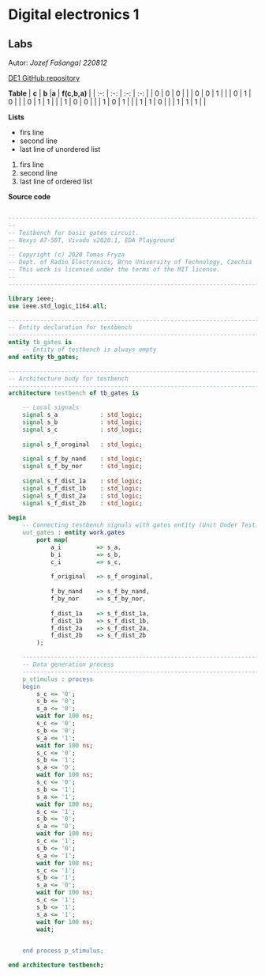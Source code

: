 # Digital electronics 1

## Labs
Autor:
*Jozef Fašanga*/
*220812*

[DE1 GitHub repository](https://github.com/tomas-fryza/Digital-electronics-1)


**Table**
| **c** | **b** |**a** | **f(c,b,a)** |
| :-: | :-: | :-: | :-: |
| 0 | 0 | 0 |  |
| 0 | 0 | 1 |  |
| 0 | 1 | 0 |  |
| 0 | 1 | 1 |  |
| 1 | 0 | 0 |  |
| 1 | 0 | 1 |  |
| 1 | 1 | 0 |  |
| 1 | 1 | 1 |  |


**Lists**
- firs line
- second line
- last line of unordered list

1. firs line
2. second line
3. last line of ordered list

**Source code**
```vhdl

------------------------------------------------------------------------
--
-- Testbench for basic gates circuit.
-- Nexys A7-50T, Vivado v2020.1, EDA Playground
--
-- Copyright (c) 2020 Tomas Fryza
-- Dept. of Radio Electronics, Brno University of Technology, Czechia
-- This work is licensed under the terms of the MIT license.
--
------------------------------------------------------------------------

library ieee;
use ieee.std_logic_1164.all;

------------------------------------------------------------------------
-- Entity declaration for testbench
------------------------------------------------------------------------
entity tb_gates is
    -- Entity of testbench is always empty
end entity tb_gates;

------------------------------------------------------------------------
-- Architecture body for testbench
------------------------------------------------------------------------
architecture testbench of tb_gates is

    -- Local signals
    signal s_a   		  : std_logic;
    signal s_b   		  : std_logic;
    signal s_c            : std_logic;
    
    signal s_f_oroginal   : std_logic;
    
    signal s_f_by_nand    : std_logic;
    signal s_f_by_nor     : std_logic;
    
    signal s_f_dist_1a	  : std_logic;
    signal s_f_dist_1b	  : std_logic;
    signal s_f_dist_2a	  : std_logic;
    signal s_f_dist_2b	  : std_logic;
    
begin
    -- Connecting testbench signals with gates entity (Unit Under Test)
    uut_gates : entity work.gates
        port map(
            a_i   		 => s_a,
            b_i   		 => s_b,
            c_i   		 => s_c,
            
            f_original   => s_f_oroginal,
            
            f_by_nand    => s_f_by_nand,
            f_by_nor     => s_f_by_nor,
            
            f_dist_1a    => s_f_dist_1a,
			f_dist_1b    => s_f_dist_1b,
			f_dist_2a    => s_f_dist_2a,
			f_dist_2b    => s_f_dist_2b
        );

    --------------------------------------------------------------------
    -- Data generation process
    --------------------------------------------------------------------
    p_stimulus : process
    begin
    	s_c <= '0';
        s_b <= '0';             
        s_a <= '0';
        wait for 100 ns;
        s_c <= '0';
        s_b <= '0';
        s_a <= '1';
        wait for 100 ns;
        s_c <= '0';
        s_b <= '1';
        s_a <= '0';
        wait for 100 ns;
        s_c <= '0';
        s_b <= '1';
        s_a <= '1';
        wait for 100 ns;
        s_c <= '1';
        s_b <= '0';             
        s_a <= '0';
        wait for 100 ns;
        s_c <= '1';
        s_b <= '0';
        s_a <= '1';
        wait for 100 ns;
        s_c <= '1';
        s_b <= '1';
        s_a <= '0';
        wait for 100 ns;
        s_c <= '1';
        s_b <= '1';
        s_a <= '1';
        wait for 100 ns;
        wait;
        

    end process p_stimulus;

end architecture testbench;

```
